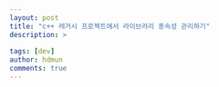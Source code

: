 ```yaml
---
layout: post
title: "c++ 레거시 프로젝트에서 라이브러리 종속성 관리하기"
description: >
  
tags: [dev]
author: hdmun
comments: true
---
```


